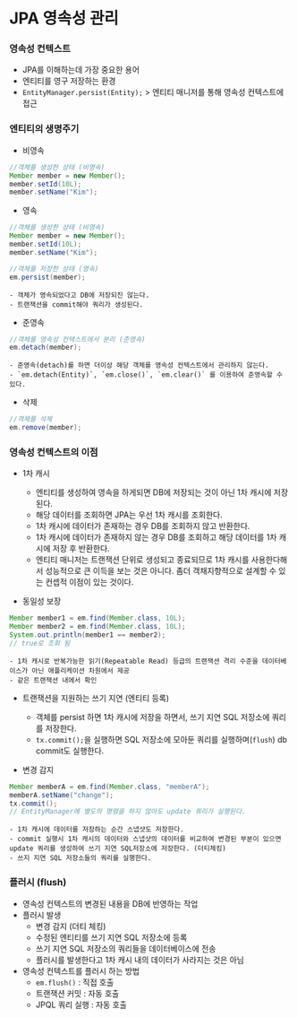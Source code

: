 # JPA 영속성 관리
### 영속성 컨텍스트
- JPA를 이해하는데 가장 중요한 용어
- 엔티티를 영구 저장하는 환경
- `EntityManager.persist(Entity);` > 엔티티 매니저를 통해 영속성 컨텍스트에 접근

### 엔티티의 생명주기
- 비영속
```java
//객체를 생성한 상태 (비영속)
Member member = new Member();
member.setId(10L);
member.setName("Kim");
```

- 영속
```java
//객체를 생성한 상태 (비영속)
Member member = new Member();
member.setId(10L);
member.setName("Kim");

//객체를 저장한 상태 (영속)
em.persist(member);
```
	- 객체가 영속되었다고 DB에 저장되진 않는다.
	- 트랜잭션을 commit해야 쿼리가 생성된다.

- 준영속
```java
//객체를 영속성 컨텍스트에서 분리 (준영속)
em.detach(member);
```
	- 준영속(detach)를 하면 더이상 해당 객체를 영속성 컨텍스트에서 관리하지 않는다.
	- `em.detach(Entity)`, `em.close()`, `em.clear()` 를 이용하여 준영속할 수 있다.

- 삭제
```java
//객체를 삭제
em.remove(member);
```

### 영속성 컨텍스트의 이점
- 1차 캐시
	- 엔티티를 생성하여 영속을 하게되면 DB에 저장되는 것이 아닌 1차 캐시에 저장된다.
	- 해당 데이터를 조회하면 JPA는 우선 1차 캐시를 조회한다.
	- 1차 캐시에 데이터가 존재하는 경우 DB를 조회하지 않고 반환한다.
	- 1차 캐시에 데이터가 존재하지 않는 경우 DB를 조회하고 해당 데이터를 1차 캐시에 저장 후 반환한다.
	- 엔티티 매니저는 트랜잭션 단위로 생성되고 종료되므로 1차 캐시를 사용한다해서 성능적으로 큰 이득을 보는 것은 아니다. 좀더 객채지향적으로 설계할 수 있는 컨셉적 이점이 있는 것이다.

- 동일성 보장
```java
Member member1 = em.find(Member.class, 10L);
Member member2 = em.find(Member.class, 10L);
System.out.println(member1 == member2);
// true로 조회 됨
```
	- 1차 캐시로 반복가능한 읽기(Repeatable Read) 등급의 트랜잭션 격리 수준을 데이터베이스가 아닌 애플리케이션 차원에서 제공
	- 같은 트랜잭션 내에서 확인

- 트랜잭션을 지원하는 쓰기 지연 (엔티티 등록)
	- 객체를 persist 하면 1차 캐시에 저장을 하면서, 쓰기 지연 SQL 저장소에 쿼리를 저장한다.
	- `tx.commit();`을 실행하면 SQL 저장소에 모아둔 쿼리를 실행하며(`flush`) db commit도 실행한다.

- 변경 감지
```java
Member memberA = em.find(Member.class, "memberA");
memberA.setName("change");
tx.commit();
// EntityManager에 별도의 명령을 하지 않아도 update 쿼리가 실행된다.
```
	- 1차 캐시에 데이터를 저장하는 순간 스냅샷도 저장한다.
	- commit 실행시 1차 캐시의 데이터와 스냅샷의 데이터를 비교하여 변경된 부분이 있으면 update 쿼리를 생성하여 쓰기 지연 SQL저장소에 저장한다. (더티체킹)
	- 쓰지 지연 SQL 저장소들의 쿼리를 실행한다.

### 플러시 (flush)
- 영속성 컨텍스트의 변경된 내용을 DB에 반영하는 작업
- 플러시 발생
	- 변경 감지 (더티 체킹)
	- 수정된 엔티티를 쓰기 지연 SQL 저장소에 등록
	- 쓰기 지연 SQL 저장소의 쿼리들을 데이터베이스에 전송
	- 플러시를 발생한다고 1차 캐시 내의 데이터가 사라지는 것은 아님
- 영속성 컨텍스트를 플러시 하는 방법
	- `em.flush()` : 직접 호출
	- 트랜잭션 커밋 : 자동 호출
	- JPQL 쿼리 실행 : 자동 호출
